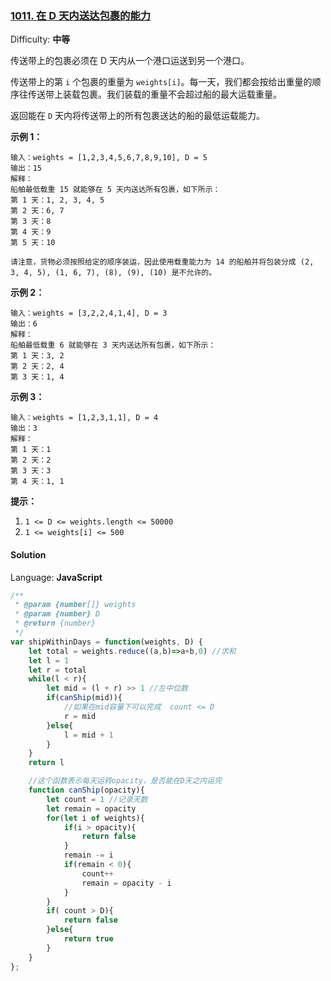 ### [1011\. 在 D 天内送达包裹的能力](https://leetcode-cn.com/problems/capacity-to-ship-packages-within-d-days/)

Difficulty: **中等**


传送带上的包裹必须在 D 天内从一个港口运送到另一个港口。

传送带上的第 `i` 个包裹的重量为 `weights[i]`。每一天，我们都会按给出重量的顺序往传送带上装载包裹。我们装载的重量不会超过船的最大运载重量。

返回能在 `D` 天内将传送带上的所有包裹送达的船的最低运载能力。

**示例 1：**

```
输入：weights = [1,2,3,4,5,6,7,8,9,10], D = 5
输出：15
解释：
船舶最低载重 15 就能够在 5 天内送达所有包裹，如下所示：
第 1 天：1, 2, 3, 4, 5
第 2 天：6, 7
第 3 天：8
第 4 天：9
第 5 天：10

请注意，货物必须按照给定的顺序装运，因此使用载重能力为 14 的船舶并将包装分成 (2, 3, 4, 5), (1, 6, 7), (8), (9), (10) 是不允许的。
```

**示例 2：**

```
输入：weights = [3,2,2,4,1,4], D = 3
输出：6
解释：
船舶最低载重 6 就能够在 3 天内送达所有包裹，如下所示：
第 1 天：3, 2
第 2 天：2, 4
第 3 天：1, 4
```

**示例 3：**

```
输入：weights = [1,2,3,1,1], D = 4
输出：3
解释：
第 1 天：1
第 2 天：2
第 3 天：3
第 4 天：1, 1
```

**提示：**

1.  `1 <= D <= weights.length <= 50000`
2.  `1 <= weights[i] <= 500`


#### Solution

Language: **JavaScript**

```javascript
/**
 * @param {number[]} weights
 * @param {number} D
 * @return {number}
 */
var shipWithinDays = function(weights, D) {
    let total = weights.reduce((a,b)=>a+b,0) //求和
    let l = 1
    let r = total
    while(l < r){
        let mid = (l + r) >> 1 //左中位数
        if(canShip(mid)){
            //如果在mid容量下可以完成  count <= D
            r = mid
        }else{
            l = mid + 1
        }
    }
    return l

    //这个函数表示每天运转opacity，是否能在D天之内运完
    function canShip(opacity){
        let count = 1 //记录天数
        let remain = opacity
        for(let i of weights){
            if(i > opacity){
                return false
            }
            remain -= i
            if(remain < 0){
                count++
                remain = opacity - i
            }
        }
        if( count > D){
            return false
        }else{
            return true
        }
    }
};
​
```
